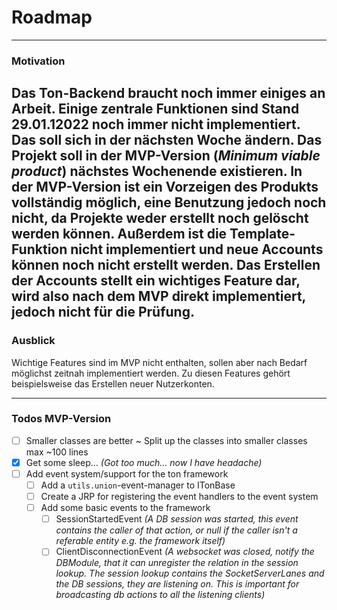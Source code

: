# Roadmap

---
### Motivation
Das Ton-Backend braucht noch immer einiges an Arbeit. Einige zentrale Funktionen sind Stand 29.01.12022 noch immer nicht implementiert.
Das soll sich in der nächsten Woche ändern. Das Projekt soll in der MVP-Version (*Minimum viable product*) nächstes Wochenende existieren.
In der MVP-Version ist ein Vorzeigen des Produkts vollständig möglich, eine Benutzung jedoch noch nicht, da Projekte weder erstellt noch gelöscht werden können.
Außerdem ist die Template-Funktion nicht implementiert und neue Accounts können noch nicht erstellt werden.
Das Erstellen der Accounts stellt ein wichtiges Feature dar, wird also nach dem MVP direkt implementiert, jedoch nicht für die Prüfung.
---
### Ausblick
Wichtige Features sind im MVP nicht enthalten, sollen aber nach Bedarf möglichst zeitnah implementiert werden.
Zu diesen Features gehört beispielsweise das Erstellen neuer Nutzerkonten.
___
### Todos MVP-Version
- [ ] Smaller classes are better ~ Split up the classes into smaller classes max ~100 lines
- [x] Get some sleep... *(Got too much... now I have headache)*
- [ ] Add event system/support for the ton framework
  - [ ] Add a `utils.union`-event-manager to ITonBase
  - [ ] Create a JRP for registering the event handlers to the event system
  - [ ] Add some basic events to the framework
    - [ ] SessionStartedEvent *(A DB session was started, this event contains the caller of that action, or null if the caller isn't a referable entity e.g. the framework itself)*
    - [ ] ClientDisconnectionEvent *(A websocket was closed, notify the DBModule, that it can unregister the relation in the session lookup. The session lookup contains the SocketServerLanes and the DB sessions, they are listening on. This is important for broadcasting db actions to all the listening clients)*

